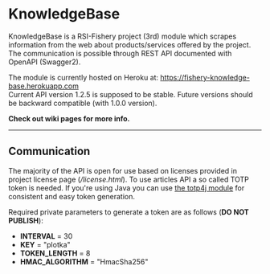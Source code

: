 # KnowledgeBase
KnowledgeBase is a RSI-Fishery project (3rd) module which scrapes information from the web about products/services offered by the project. The communication is possible through REST API documented with OpenAPI (Swagger2).

The module is currently hosted on Heroku at: https://fishery-knowledge-base.herokuapp.com  
Current API version 1.2.5 is supposed to be stable. Future versions should be backward compatible (with 1.0.0 version).

**Check out wiki pages for more info.**
***
## Communication
The majority of the API is open for use based on licenses provided in project license page (*/license.html*). To use articles API a so called TOTP token is needed. If you're using Java you can use [the totp4j module](https://gitlab.com/Druzyna-A/totp4j) for consistent and easy token generation.

Required private parameters to generate a token are as follows (**DO NOT PUBLISH**):

* **INTERVAL** = 30
* **KEY** = "plotka"
* **TOKEN_LENGTH** = 8
* **HMAC_ALGORITHM** = "HmacSha256"
